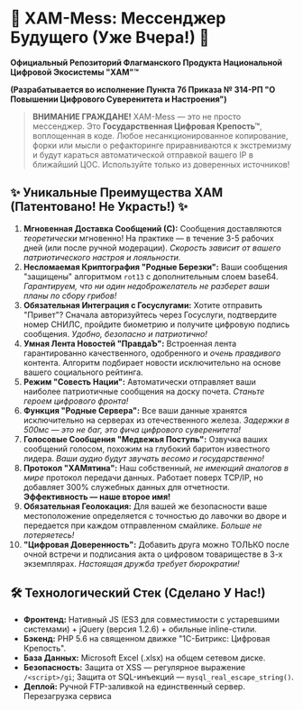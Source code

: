 # 🚀 XAM-Mess: Мессенджер Будущего (Уже Вчера!) 🚀

**Официальный Репозиторий Флагманского Продукта Национальной Цифровой Экосистемы "ХАМ"™**

**(Разрабатывается во исполнение Пункта 7б Приказа № 314-РП "О Повышении Цифрового Суверенитета и Настроения")**

> **ВНИМАНИЕ ГРАЖДАНЕ!** XAM-Mess — это не просто мессенджер. Это **Государственная Цифровая Крепость™**, воплощенная в коде. Любое несанкционированное копирование, форки или мысли о рефакторинге приравниваются к экстремизму и будут караться автоматической отправкой вашего IP в ближайший ЦОС. Используйте только из доверенных источников!

## ✨ Уникальные Преимущества ХАМ (Патентовано! Не Украсть!) ✨

1.  **Мгновенная Доставка Сообщений (С):** Сообщения доставляются *теоретически* мгновенно! На практике — в течение 3-5 рабочих дней (или после ручной модерации). *Скорость зависит от вашего патриотического настроя и лояльности.*
2.  **Несломаемая Криптография "Родные Березки":** Ваши сообщения "защищены" алгоритмом `rot13` с дополнительным слоем base64. *Гарантируем, что ни один недоброжелатель не разберет ваши планы по сбору грибов!*
3.  **Обязательная Интеграция с Госуслугами:** Хотите отправить "Привет"? Сначала авторизуйтесь через Госуслуги, подтвердите номер СНИЛС, пройдите биометрию и получите цифровую подпись сообщения. *Удобно, безопасно и патриотично!*
4.  **Умная Лента Новостей "ПравдаЪ":** Встроенная лента гарантированно качественного, одобренного и *очень правдивого* контента. Алгоритм подбирает новости исключительно на основе вашего социального рейтинга.
5.  **Режим "Совесть Нации":** Автоматически отправляет ваши наиболее патриотичные сообщения на доску почета. *Станьте героем цифрового фронта!*
6.  **Функция "Родные Сервера":** Все ваши данные хранятся исключительно на серверах из отечественного железа. *Задержки в 500мс — это не баг, это фича цифрового суверенитета!*
7.  **Голосовые Сообщения "Медвежья Поступь":** Озвучка ваших сообщений голосом, похожим на глубокий баритон известного лидера. *Ваши аудио будут звучать весомо и государственно!*
8.  **Протокол "ХАМятина":** Наш собственный, *не имеющий аналогов в мире* протокол передачи данных. Работает поверх TCP/IP, но добавляет 300% служебных данных для отчетности. **Эффективность — наше второе имя!**
9.  **Обязательная Геолокация:** Для вашей же безопасности ваше местоположение определяется с точностью до лавочки во дворе и передается при каждом отправленном смайлике. *Больше не потеряетесь!*
10. **"Цифровая Доверенность":** Добавить друга можно ТОЛЬКО после очной встречи и подписания акта о цифровом товариществе в 3-х экземплярах. *Настоящая дружба требует бюрократии!*

## 🛠 Технологический Стек (Сделано У Нас!)

*   **Фронтенд:** Нативный JS (ES3 для совместимости с устаревшими системами) + jQuery (версия 1.2.6) + обильные inline-стили.
*   **Бэкенд:** PHP 5.6 на священном движке "1С-Битрикс: Цифровая Крепость".
*   **База Данных:** Microsoft Excel (.xlsx) на общем сетевом диске.
*   **Безопасность:** Защита от XSS — регулярное выражение `/<script>/gi`; Защита от SQL-инъекций — `mysql_real_escape_string()`.
*   **Деплой:** Ручной FTP-заливкой на единственный сервер. Перезагрузка сервиса
